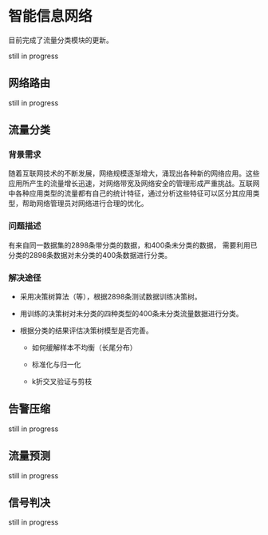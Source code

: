 # 智能信息网络

目前完成了流量分类模块的更新。

still in progress

## 网络路由

still in progress

## 流量分类

### 背景需求

随着互联网技术的不断发展，网络规模逐渐增大，涌现出各种新的网络应用。这些应用所产生的流量增长迅速，对网络带宽及网络安全的管理形成严重挑战。互联网中各种应用类型的流量都有自己的统计特征，通过分析这些特征可以区分其应用类型，帮助网络管理员对网络进行合理的优化。

### 问题描述

有来自同一数据集的2898条带分类的数据，和400条未分类的数据， 需要利用已分类的2898条数据对未分类的400条数据进行分类。

### 解决途径

* 采用决策树算法（等），根据2898条测试数据训练决策树。        

* 用训练的决策树对未分类的四种类型的400条未分类流量数据进行分类。   

* 根据分类的结果评估决策树模型是否完善。

  * 如何缓解样本不均衡（长尾分布）

  * 标准化与归一化

  * k折交叉验证与剪枝

## 告警压缩 

still in progress



## 流量预测

still in progress



## 信号判决

still in progress
